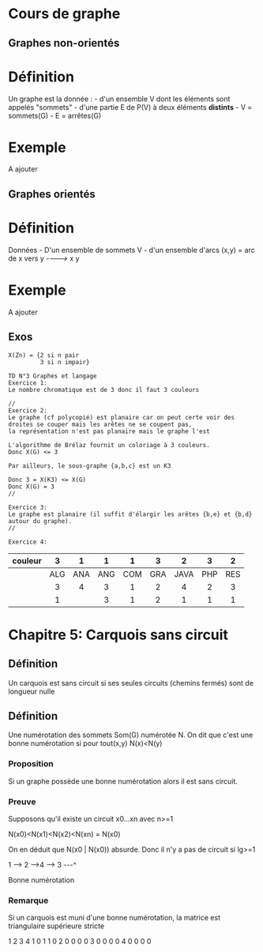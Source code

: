 # Cours de graphe

## Graphes non-orientés

Définition
==========
Un graphe est la donnée :
	- d'un ensemble V dont les éléments sont appelés "sommets"
	- d'une partie E de P(V) à deux éléments **distints**
		- V = sommets(G)
		- E = arrêtes(G)

Exemple
=======
A ajouter



## Graphes orientés

Définition
==========
Données
	- D'un ensemble de sommets V
	- d'un ensemble d'arcs
	(x,y) = arc de x vers y
	*---->*
	x	  y

Exemple
=======
A ajouter

## Exos 

```
X(Zn) = {2 si n pair 
         3 si n impair}

TD N°3 Graphes et langage
Exercice 1:
Le nombre chromatique est de 3 donc il faut 3 couleurs

//
Exercice 2:
Le graphe (cf polycopié) est planaire car on peut certe voir des droites se couper mais les arêtes ne se coupent pas, 
la représentation n'est pas planaire mais le graphe l'est

L'algorithme de Brélaz fournit un coloriage à 3 couleurs.
Donc X(G) <= 3

Par ailleurs, le sous-graphe {a,b,c} est un K3

Donc 3 = X(K3) <= X(G)
Donc X(G) = 3
//

Exercice 3:
Le graphe est planaire (il suffit d'élargir les arêtes {b,e} et {b,d} autour du graphe).
//

Exercice 4:

```

couleur|3|1|1|1|3|2|3|2|
|:-:|:-:|:-:|:-:|:-:|:-:|:--:|:-:|:-:|
||ALG|ANA|ANG|COM|GRA|JAVA|PHP|RES|
||3|4|3|1|2|4|2|3|
||1||3|1|2|1|1|1|


# Chapitre 5: Carquois sans circuit

## Définition
Un carquois est sans circuit si ses seules circuits (chemins fermés) sont de longueur nulle

## Définition
Une numérotation des sommets Som(G) numérotée N.
On dit que c'est une bonne numérotation si  pour tout(x,y) N(x)<N(y)

### Proposition
Si un graphe possède une bonne numérotation alors il est sans circuit.

### Preuve
Supposons qu'il existe un circuit x0...xn avec n>=1

N(x0)<N(x1)<N(x2)<N(xn) = N(x0)

On en déduit que N(x0 | N(x0)) absurde. Donc il n'y a pas de circuit si lg>=1

1 --> 2 -->4
  --> 3 ---^

Bonne numérotation

### Remarque
Si un carquois est muni d'une bonne numérotation, la matrice est triangulaire supérieure stricte

  1 2 3 4
1 0 1 1 0
2 0 0 0 0
3 0 0 0 0
4 0 0 0 0